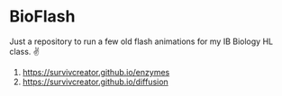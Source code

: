 # BioFlash
Just a repository to run a few old flash animations for my IB Biology HL class. ✌️
1. https://survivcreator.github.io/enzymes
2. https://survivcreator.github.io/diffusion
